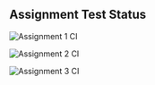 ## Assignment Test Status

![Assignment 1 CI](https://github.com/div9556/c756-exer/actions/workflows/ci-a1.yml/badge.svg)

![Assignment 2 CI](https://github.com/div9556/c756-exer/actions/workflows/ci-a2.yml/badge.svg)

![Assignment 3 CI](https://github.com/div9556/c756-exer/actions/workflows/ci-a3.yml/badge.svg)
